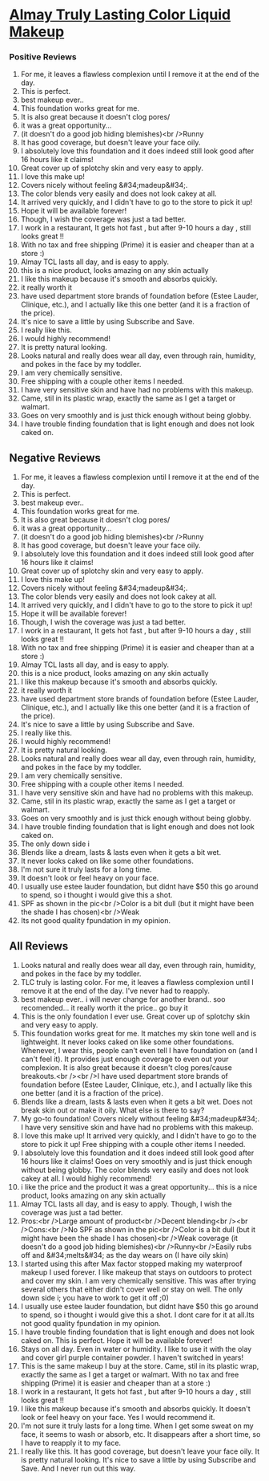 # [Almay Truly Lasting Color Liquid Makeup](https://products.checkmycream.com/products/Almay-Truly-Lasting-Color-Liquid-Makeup.html)

### Positive Reviews

<ol>
      <li>For me, it leaves a flawless complexion until I remove it at the end of the day.</li>
      <li>This is perfect.  </li>
      <li>best makeup ever..</li>
      <li>This foundation works great for me.  </li>
      <li>It is also great because it doesn&#x27;t clog pores/</li>
      <li>it was a great opportunity...</li>
      <li>(it doesn&#x27;t do a good job hiding blemishes)&lt;br /&gt;Runny</li>
      <li>It has good coverage, but doesn&#x27;t leave your face oily.  </li>
      <li>I absolutely love this foundation and it does indeed still look good after 16 hours like it claims!</li>
      <li>Great cover up of splotchy skin and very easy to apply.</li>
      <li>I love this make up!</li>
      <li>Covers nicely without feeling &amp;#34;madeup&amp;#34;.</li>
      <li>The color blends very easily and does not look cakey at all.</li>
      <li>It arrived very quickly, and I didn&#x27;t have to go to the store to pick it up!</li>
      <li>Hope it will be available forever!</li>
      <li>Though, I wish the coverage was just a tad better.</li>
      <li>I work in a restaurant, It gets hot fast , but after 9-10 hours a day , still looks great !!</li>
      <li>With no tax and free shipping (Prime) it is easier and cheaper than at a store :)</li>
      <li>Almay TCL lasts all day, and is easy to apply.</li>
      <li>this is a nice product, looks amazing on any skin actually</li>
      <li>I like this makeup because it&#x27;s smooth and absorbs quickly.  </li>
      <li>it really  worth it</li>
      <li>have used department store brands of foundation before (Estee Lauder, Clinique, etc.), and I actually like this one better (and it is a fraction of the price).</li>
      <li>It&#x27;s nice to save a little by using Subscribe and Save.  </li>
      <li>I really like this.  </li>
      <li>I would highly recommend!</li>
      <li>It is pretty natural looking.  </li>
      <li>Looks natural and really does wear all day, even through rain, humidity, and pokes in the face by my toddler.</li>
      <li>I am very chemically sensitive.</li>
      <li>Free shipping with a couple other items I needed.</li>
      <li>I have very sensitive skin and have had no problems with this makeup.</li>
      <li>Came, stil in its plastic wrap, exactly the same as I get a target or walmart.</li>
      <li>Goes on very smoothly and is just thick enough without being globby.</li>
      <li>I have trouble finding foundation that is light enough and does not look caked on.  </li>
</ol>


<h2>Negative Reviews</h2>
<ol>
<li> For me, it leaves a flawless complexion until I remove it at the end of the day.</li>
<li> This is perfect.  </li>
<li> best makeup ever..</li>
<li> This foundation works great for me.  </li>
<li> It is also great because it doesn&#x27;t clog pores/</li>
<li> it was a great opportunity...</li>
<li> (it doesn&#x27;t do a good job hiding blemishes)&lt;br /&gt;Runny</li>
<li> It has good coverage, but doesn&#x27;t leave your face oily.  </li>
<li> I absolutely love this foundation and it does indeed still look good after 16 hours like it claims!</li>
<li> Great cover up of splotchy skin and very easy to apply.</li>
<li> I love this make up!</li>
<li> Covers nicely without feeling &amp;#34;madeup&amp;#34;.</li>
<li> The color blends very easily and does not look cakey at all.</li>
<li> It arrived very quickly, and I didn&#x27;t have to go to the store to pick it up!</li>
<li> Hope it will be available forever!</li>
<li> Though, I wish the coverage was just a tad better.</li>
<li> I work in a restaurant, It gets hot fast , but after 9-10 hours a day , still looks great !!</li>
<li> With no tax and free shipping (Prime) it is easier and cheaper than at a store :)</li>
<li> Almay TCL lasts all day, and is easy to apply.</li>
<li> this is a nice product, looks amazing on any skin actually</li>
<li> I like this makeup because it&#x27;s smooth and absorbs quickly.  </li>
<li> it really  worth it</li>
<li> have used department store brands of foundation before (Estee Lauder, Clinique, etc.), and I actually like this one better (and it is a fraction of the price).</li>
<li> It&#x27;s nice to save a little by using Subscribe and Save.  </li>
<li> I really like this.  </li>
<li> I would highly recommend!</li>
<li> It is pretty natural looking.  </li>
<li> Looks natural and really does wear all day, even through rain, humidity, and pokes in the face by my toddler.</li>
<li> I am very chemically sensitive.</li>
<li> Free shipping with a couple other items I needed.</li>
<li> I have very sensitive skin and have had no problems with this makeup.</li>
<li> Came, stil in its plastic wrap, exactly the same as I get a target or walmart.</li>
<li> Goes on very smoothly and is just thick enough without being globby.</li>
<li> I have trouble finding foundation that is light enough and does not look caked on.  </li>
<li> The only down side i</li>
<li> Blends like a dream, lasts &amp; lasts even when it gets a bit wet.</li>
<li> It never looks caked on like some other foundations.</li>
<li> I&#x27;m not sure it truly lasts for a long time.  </li>
<li> It doesn&#x27;t look or feel heavy on your face.  </li>
<li> I usually use estee lauder foundation, but didnt have $50 this go around to spend, so i thought i would give this a shot.</li>
<li> SPF as shown in the pic&lt;br /&gt;Color is a bit dull (but it might have been the shade I has chosen)&lt;br /&gt;Weak</li>
<li> Its not good quality fpundation in my opinion.</li>
</ol>

<h2>All Reviews</h2>

<ol>
    <li> Looks natural and really does wear all day, even through rain, humidity, and pokes in the face by my toddler.</li>
    <li> TLC truly is lasting color. For me, it leaves a flawless complexion until I remove it at the end of the day. I&#x27;ve never had to reapply.</li>
    <li> best makeup ever.. i will never change for another brand.. soo recomended... it really  worth it the price.. go buy it</li>
    <li> This is the only foundation I ever use. Great cover up of splotchy skin and very easy to apply.</li>
    <li> This foundation works great for me.  It matches my skin tone well and is lightweight. It never looks caked on like some other foundations. Whenever, I wear this, people can&#x27;t even tell I have foundation on (and I can&#x27;t feel it).  It provides just enough coverage to even out your complexion. It is also great because it doesn&#x27;t clog pores/cause breakouts.&lt;br /&gt;&lt;br /&gt;I have used department store brands of foundation before (Estee Lauder, Clinique, etc.), and I actually like this one better (and it is a fraction of the price).</li>
    <li> Blends like a dream, lasts &amp; lasts even when it gets a bit wet. Does not break skin out or make it oily. What else is there to say?</li>
    <li> My go-to foundation! Covers nicely without feeling &amp;#34;madeup&amp;#34;. I have very sensitive skin and have had no problems with this makeup.</li>
    <li> I love this make up! It arrived very quickly, and I didn&#x27;t have to go to the store to pick it up! Free shipping with a couple other items I needed.</li>
    <li> I absolutely love this foundation and it does indeed still look good after 16 hours like it claims! Goes on very smoothly and is just thick enough without being globby. The color blends very easily and does not look cakey at all. I would highly recommend!</li>
    <li> i like the price and the product it was a great opportunity... this is a nice product, looks amazing on any skin actually</li>
    <li> Almay TCL lasts all day, and is easy to apply. Though, I wish the coverage was just a tad better.</li>
    <li> Pros:&lt;br /&gt;Large amount of product&lt;br /&gt;Decent blending&lt;br /&gt;&lt;br /&gt;Cons:&lt;br /&gt;No SPF as shown in the pic&lt;br /&gt;Color is a bit dull (but it might have been the shade I has chosen)&lt;br /&gt;Weak coverage (it doesn&#x27;t do a good job hiding blemishes)&lt;br /&gt;Runny&lt;br /&gt;Easily rubs off and &amp;#34;melts&amp;#34; as the day wears on (I have oily skin)</li>
    <li> I started using this after Max factor stopped making  my waterproof makeup I used forever. I like makeup that stays on outdoors to  protect and cover my skin. I am very chemically sensitive. This was after trying several others that either didn&#x27;t  cover well or stay on well. The only down side i; you have to work to get it off ;0)</li>
    <li> I usually use estee lauder foundation, but didnt have $50 this go around to spend, so i thought i would give this a shot. I dont care for it at all.Its not good quality fpundation in my opinion.</li>
    <li> I have trouble finding foundation that is light enough and does not look caked on.  This is perfect.  Hope it will be available forever!</li>
    <li> Stays on all day. Even in water or humidity. I like to use it with the olay and cover girl purple container powder. I haven&#x27;t switched in years!</li>
    <li> This is the same makeup I buy at the store. Came, stil in its plastic wrap, exactly the same as I get a target or walmart. With no tax and free shipping (Prime) it is easier and cheaper than at a store :)</li>
    <li> I work in a restaurant, It gets hot fast , but after 9-10 hours a day , still looks great !!</li>
    <li> I like this makeup because it&#x27;s smooth and absorbs quickly.  It doesn&#x27;t look or feel heavy on your face.  Yes I would recommend it.</li>
    <li> I&#x27;m not sure it truly lasts for a long time.  When I get some sweat on my face, it seems to wash or absorb, etc.  It disappears after a short time, so I have to reapply it to my face.</li>
    <li> I really like this.  It has good coverage, but doesn&#x27;t leave your face oily.  It is pretty natural looking.  It&#x27;s nice to save a little by using Subscribe and Save.  And I never run out this way.</li>
</ol>




